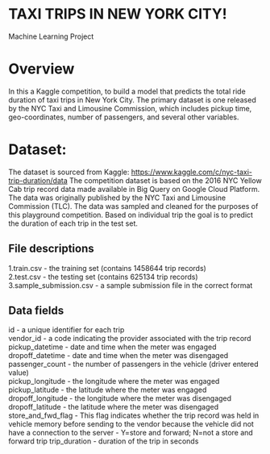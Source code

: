 # TAXI TRIPS IN NEW YORK CITY!
Machine Learning Project
# Overview
In this a Kaggle competition, to build a model that predicts the total ride duration of taxi trips in New York City. The primary dataset is one released by the NYC Taxi and Limousine Commission, which includes pickup time, geo-coordinates, number of passengers, and several other variables.

# Dataset:
The dataset is sourced from Kaggle: https://www.kaggle.com/c/nyc-taxi-trip-duration/data
The competition dataset is based on the 2016 NYC Yellow Cab trip record data made available in Big Query on Google Cloud Platform. The data was originally published by the NYC Taxi and Limousine Commission (TLC). The data was sampled and cleaned for the purposes of this playground competition. Based on individual trip the goal is to predict the duration of each trip in the test set.

## File descriptions   
1.train.csv - the training set (contains 1458644 trip records)      
2.test.csv - the testing set (contains 625134 trip records)     
3.sample_submission.csv - a sample submission file in the correct format

## Data fields     
id - a unique identifier for each trip  
vendor_id - a code indicating the provider associated with the trip record  
pickup_datetime - date and time when the meter was engaged  
dropoff_datetime - date and time when the meter was disengaged  
passenger_count - the number of passengers in the vehicle (driver entered value)    
pickup_longitude - the longitude where the meter was engaged    
pickup_latitude - the latitude where the meter was engaged  
dropoff_longitude - the longitude where the meter was disengaged    
dropoff_latitude - the latitude where the meter was disengaged  
store_and_fwd_flag - This flag indicates whether the trip record was held in vehicle memory before sending to the   vendor because the vehicle did not have a connection to the server - Y=store and forward; N=not a store and forward trip
trip_duration - duration of the trip in seconds 
